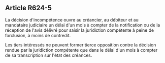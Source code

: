 Article R624-5
----
La décision d'incompétence ouvre au créancier, au débiteur et au mandataire
judiciaire un délai d'un mois à compter de la notification ou de la réception de
l'avis délivré pour saisir la juridiction compétente à peine de forclusion, à
moins de contredit.

Les tiers intéressés ne peuvent former tierce opposition contre la décision
rendue par la juridiction compétente que dans le délai d'un mois à compter de sa
transcription sur l'état des créances.
